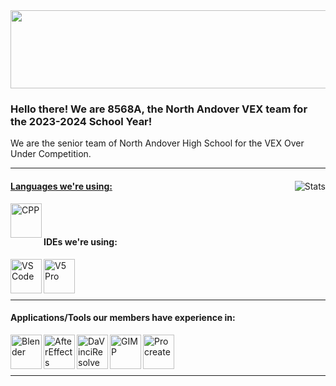 <!--# Hello!-->
<img src="https://imagizer.imageshack.com/img922/6695/8cFx2e.jpg" width="1000" height ="125">

### Hello there! We are 8568A, the North Andover VEX team for the 2023-2024 School Year!

We are the senior team of North Andover High School for the VEX Over Under Competition.

------

<a href="https://github.com/8568A">
    <img align="right" alt="Stats"
         src="https://github-readme-stats.vercel.app/api/?username=8568A&count_private=true&theme=vue-dark&showicons=true">

#### Languages we're using:

<a href="https://isocpp.org/">
    <img align="left" alt="CPP" width="50" height="55" src="https://imagizer.imageshack.com/img922/5638/DqeHWL.png">
</a>

<br />
<br />

#### IDEs we're using:
<a href="https://code.visualstudio.com/">
    <img align="left" alt="VS Code" width="50" height="55" src="https://imagizer.imageshack.com/img923/1651/K5FtE4.png" />
</a>

<a href="https://www.vexrobotics.com/vexcode/pro-v5">
    <img align="left" alt="V5 Pro" width="50" height="55" src="https://imagizer.imageshack.com/img923/6263/asTv3M.png" />
</a>

<br />
<br />
<br />

------
    
#### Applications/Tools our members have experience in:

<a href="https://www.blender.org/">
    <img align="left" alt="Blender" width="50" height="55" src="https://imagizer.imageshack.com/img922/8599/YzDU0H.png" />
</a>
<a href="https://www.adobe.com/products/aftereffects.html">
    <img align="left" alt="AfterEffects" width="50" height="55" src="https://imagizer.imageshack.com/img924/1776/CJVpcW.png" />
</a>
<a href="https://www.blackmagicdesign.com/products/davinciresolve/">
    <img align="left" alt="DaVinciResolve" width="50" height="55" src="https://imagizer.imageshack.com/img922/9044/reLSjM.png" />
</a>
<a href="https://www.gimp.org/">
    <img align="left" alt="GIMP" width="50" height="55" src="https://imagizer.imageshack.com/img922/1499/ADRBtf.png" />
</a>    
<a href="https://procreate.art/">
    <img align="left" alt="Procreate" width="50" height="55" src="https://imagizer.imageshack.com/img922/6227/3Yowrv.png" />
</a>
    
<br />
<br />
<br />
    
------

<!---[![My GitHub Stats](https://github-readme-stats.vercel.app/api/?username=ajayaramachandran&count_private=true&theme=vue-dark&showicons=true)]()>
